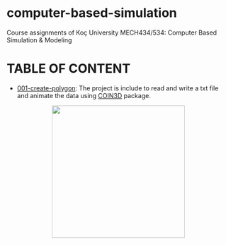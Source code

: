 # computer-based-simulation
Course assignments of Koç University MECH434/534: Computer Based Simulation &amp; Modeling
# TABLE OF CONTENT
* [001-create-polygon](https://github.com/gamzekecibas/computer-based-simulation/tree/main/001-create-polygon): The project is include to read and write a txt file and animate the data using [COIN3D](https://github.com/coin3d) package.    
<p align="center">
  <img width="300" height="300" src="https://user-images.githubusercontent.com/60810553/157274086-dd01aac0-d02c-4c2b-9070-3ae3c33baced.gif">
</p>



